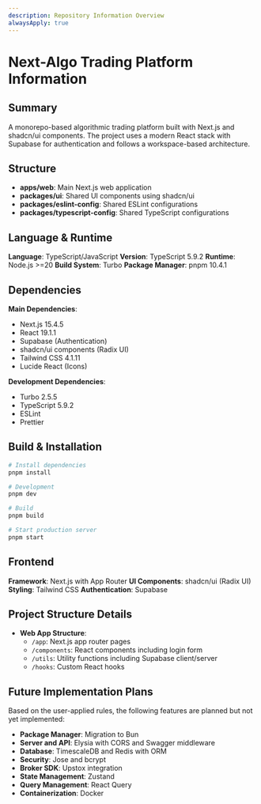 ```yaml
---
description: Repository Information Overview
alwaysApply: true
---
```


# Next-Algo Trading Platform Information

## Summary
A monorepo-based algorithmic trading platform built with Next.js and shadcn/ui components. The project uses a modern React stack with Supabase for authentication and follows a workspace-based architecture.

## Structure
- **apps/web**: Main Next.js web application
- **packages/ui**: Shared UI components using shadcn/ui
- **packages/eslint-config**: Shared ESLint configurations
- **packages/typescript-config**: Shared TypeScript configurations

## Language & Runtime
**Language**: TypeScript/JavaScript
**Version**: TypeScript 5.9.2
**Runtime**: Node.js >=20
**Build System**: Turbo
**Package Manager**: pnpm 10.4.1

## Dependencies
**Main Dependencies**:
- Next.js 15.4.5
- React 19.1.1
- Supabase (Authentication)
- shadcn/ui components (Radix UI)
- Tailwind CSS 4.1.11
- Lucide React (Icons)

**Development Dependencies**:
- Turbo 2.5.5
- TypeScript 5.9.2
- ESLint
- Prettier

## Build & Installation
```bash
# Install dependencies
pnpm install

# Development
pnpm dev

# Build
pnpm build

# Start production server
pnpm start
```

## Frontend
**Framework**: Next.js with App Router
**UI Components**: shadcn/ui (Radix UI)
**Styling**: Tailwind CSS
**Authentication**: Supabase

## Project Structure Details
- **Web App Structure**:
  - `/app`: Next.js app router pages
  - `/components`: React components including login form
  - `/utils`: Utility functions including Supabase client/server
  - `/hooks`: Custom React hooks

## Future Implementation Plans
Based on the user-applied rules, the following features are planned but not yet implemented:
- **Package Manager**: Migration to Bun
- **Server and API**: Elysia with CORS and Swagger middleware
- **Database**: TimescaleDB and Redis with ORM
- **Security**: Jose and bcrypt
- **Broker SDK**: Upstox integration
- **State Management**: Zustand
- **Query Management**: React Query
- **Containerization**: Docker
